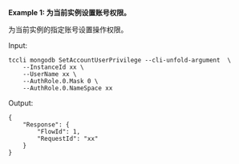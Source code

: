 **Example 1: 为当前实例设置账号权限。**

为当前实例的指定账号设置操作权限。

Input: 

```
tccli mongodb SetAccountUserPrivilege --cli-unfold-argument  \
    --InstanceId xx \
    --UserName xx \
    --AuthRole.0.Mask 0 \
    --AuthRole.0.NameSpace xx
```

Output: 
```
{
    "Response": {
        "FlowId": 1,
        "RequestId": "xx"
    }
}
```

